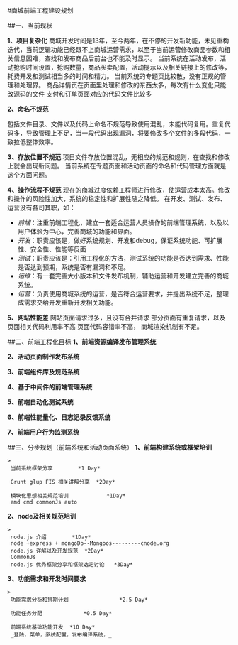 #商城前端工程建设规划

##一、当前现状

**1、项目复杂化**
商城开发时间是13年，至今两年，在不停的开发新功能，未见重构迭代，当前逻辑功能已经跟不上商城运营需求，以至于当前运营修改商品参数和相关信息困难，查找和发布商品后前台也不能及时显示。
当前系统在活动发布，活动抢购时间设置，抢购数量，商品买卖配置，活动提示以及相关链接上的修改等，耗费开发和测试相当多的时间和精力。
当前系统的专题页比较散，没有正规的管理和处理界。
商品详情页在页面里处理和修改的东西太多，每次有什么变化只能改源码的文件
支付和订单页面对应的代码文件比较多

**2、命名不规范**

包括文件目录、文件以及代码上命名不规范导致使用混乱，未能代码复用。重复代码多，导致管理上不足，当一段代码出现漏洞，将要修改多个文件的多段代码，一致拉低整体效率。

**3、存放位置不规范**
项目文件存放位置混乱，无相应的规范和规则，在查找和修改上就会出现新问题。
当前系统在专题页面和活动页面的命名和代码管理方面就是这个方面问题。

**4、操作流程不规范**
现在的商城过度依赖工程师进行修改，使运营成本太高。修改和操作的风险性加大，系统的稳定性和扩展性随之降低。
在开发、测试、发布、运营没有各司其职，如：
- *前端*：注重前端工程化，建立一套适合运营人员操作的前端管理系统，以及以用户体验为中心，完善商城的功能和界面。
-	*开发*：职责应该是，做好系统规划、开发和debug，保证系统功能、可扩展性、安全性、性能等反面
-	*测试*：职责应该是：引用工程化的方法，测试系统的功能是否达到需求、性能是否达到预期，系统是否有漏洞和不足。
- *运维*：有一套完善大小版本和文件发布机制，辅助运营和开发建立完善的商城系统。
-	*运营*：负责使用商城系统的运营，是否符合运营要求，并提出系统不足，整理成需求交给开发重新开发相关功能。


**5、网站性能差**
网站页面请求过多，且没有合并请求
部分页面有重复请求，以及页面相关代码利用率不高
页面代码容错率不高，
商城渲染机制有不足。


##二、前端工程化目标
**1、前端资源编译发布管理系统**

**2、活动页面制作发布系统**

**3、前端组件库及规范系统**

**4、基于中间件的前端管理系统**

**5、前端自动化测试系统**

**6、前端性能量化、日志记录反馈系统**

**7、前端用户行为监测系统**

##三、分步规划（前端系统和活动页面系统）
**1、前端构建系统或框架培训**

	>
	 当前系统框架分享  		 *1 Day*
	
	 Grunt glup FIS 相关讲解分享  *2Day*
	
	 模块化思想相关规范培训			*1Day*
	 amd cmd commonJs auto

**2、node及相关规范培训**
	
	>
	 node.js 介绍        *1Day*
	 node +express + mongoDb--Mongoos---------cnode.org
	 node.js 详解以及开发规范  *2Day*
	 CommonJs
	 node.js 优秀框架分享和框架选定讨论	 *3Day*
	

**3、功能需求和开发时间要求**
	
	>
	 功能需求分析和排期计划				*2.5 Day*
	
	 功能任务分配				*0.5 Day*
	 
	 前端系统基础功能开发  *10 Day*
	 _登陆，菜单，系统配置，发布编译系统，_
	
		
	
	
	
	
	
	
	

